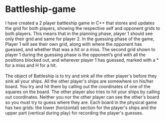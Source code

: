 # Battleship-game
I have created a 2 player battleship game in C++ that stores and updates the grid for both players, showing the
respective self and opponent grids to both players. This means that in the planning phase, player 1
should see only their grid and same for player 2. In the guessing phase of the game, Player 1 will see
their own grid, along with where the opponent has guessed, and whether that was a hit or a miss. The
second grid shown to player 1 during the guessing phase is the opponent’s grid with all the positions
blocked out, and wherever player 1 has guessed, marked with a * for a miss and H for a hit.<br><br>
The object of Battleship is to try and sink all the other player's before they sink all your ships. All the
other player's ships are somewhere on his/her board. You try and hit them by calling out the
coordinates of one of the squares on the board. The other player also tries to hit your ships by calling
out coordinates. Neither you nor the other player can see the other's board so you must try to guess
where they are. Each board in the physical game has two grids: the lower (horizontal) section for the
player's ships and the upper part (vertical during play) for recording the player's guesses.
